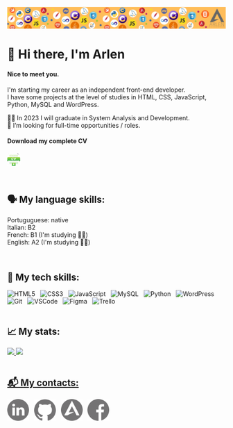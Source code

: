 ![](https://github.com/arlendev/arlendev/blob/main/assets/images/headerGithub.png)  

# 👋 Hi there, I'm Arlen 
#### Nice to meet you.  
I'm starting my career as an independent front-end developer.  
I have some projects at the level of studies in HTML, CSS, JavaScript, Python, MySQL and WordPress.

👨‍🎓 In 2023 I will graduate in System Analysis and Development.  
🔭 I’m looking for full-time opportunities / roles.  

#### Download my complete CV 
<a href="https://github.com/arlendev/arlendev/blob/main/assets/docs/CV%20Arlen%20(PT).pdf" target="_blank"><img height="30" width="30" src="https://github.com/arlendev/arlendev/blob/main/assets/images/cv.png"></a>  

<br>

## 🗣️ My language skills:  
Portuguguese: native  
Italian: B2  
French: B1 (I'm studying ✍🏻)  
English: A2 (I'm studying ✍🏻)  

<br>

## 🔧 My tech skills:  

<div>
  <img alt="HTML5" height="50" width="50" src="https://cdn.jsdelivr.net/gh/devicons/devicon/icons/html5/html5-plain-wordmark.svg" />
  &nbsp;
  <img alt="CSS3" height="50" width="50" src="https://cdn.jsdelivr.net/gh/devicons/devicon/icons/css3/css3-plain-wordmark.svg" />
  &nbsp;
  <img alt="JavaScript" height="50" width="50" src="https://cdn.jsdelivr.net/gh/devicons/devicon/icons/javascript/javascript-original.svg" />
  &nbsp;
  <img alt="MySQL" height="50" width="50" src="https://cdn.jsdelivr.net/gh/devicons/devicon/icons/mysql/mysql-original-wordmark.svg" />
  &nbsp;
  <img alt="Python" height="50" width="50" src="https://cdn.jsdelivr.net/gh/devicons/devicon/icons/python/python-original-wordmark.svg" />
  &nbsp;
  <img alt="WordPress" height="50" width="50" src="https://cdn.jsdelivr.net/gh/devicons/devicon/icons/wordpress/wordpress-plain-wordmark.svg" />
  &nbsp;
  <img alt="Git" height="50" width="50" src="https://cdn.jsdelivr.net/gh/devicons/devicon/icons/git/git-original-wordmark.svg" />
  &nbsp;
  <img alt="VSCode" height="50" width="50" src="https://cdn.jsdelivr.net/gh/devicons/devicon/icons/vscode/vscode-original-wordmark.svg" />
  &nbsp;
  <img alt="Figma" height="50" width="50" src="https://cdn.jsdelivr.net/gh/devicons/devicon/icons/figma/figma-original.svg" />
  &nbsp;
  <img alt="Trello" height="50" width="50" src="https://cdn.jsdelivr.net/gh/devicons/devicon/icons/trello/trello-plain-wordmark.svg" />
  &nbsp;
</div>  

<br>

## 📈 My stats:  

<div>
  <a href="https://github.com/arlendev">
  <img height="180em" src="https://github-readme-stats.vercel.app/api?username=arlendev&show_icons=true&theme=gruvbox_light&include_all_commits=true&count_private=true"/>
  <img height="180em" src="https://github-readme-stats.vercel.app/api/top-langs/?username=arlendev&layout=compact&langs_count=7&theme=gruvbox_light"/>
</div>  
  
<br>

## 📬 My contacts:  
  
<div>
  <a href="https://www.linkedin.com/in/arlen-possamai-9899791a9/" target="_blank"><img height="50" width="50" src="https://github.com/arlendev/arlendev/blob/main/assets/images/linkedinGrey.png"></a>
  &nbsp;
  <a href="https://github.com/arlendev" target="_blank"><img height="50" width="50" src="https://github.com/arlendev/arlendev/blob/main/assets/images/githubGrey.png"></a>
  &nbsp;
  <a href="https://arlendev.github.io/portfolio/" target="_blank"><img height="50" width="50" src="https://github.com/arlendev/arlendev/blob/main/assets/images/arlenGrey.png"></a>
  &nbsp;
  <a href="https://www.facebook.com/arlen.possamai" target="_blank"><img height="50" width="50" src="https://github.com/arlendev/arlendev/blob/main/assets/images/facebookGrey.png"></a>
</div>

